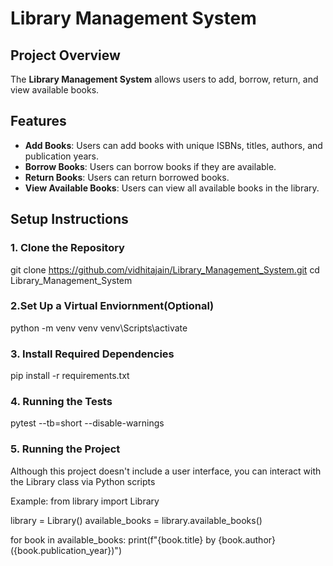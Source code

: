 ﻿# Library Management System

## Project Overview
The **Library Management System** allows users to add, borrow, return, and view available books. 

## Features
- **Add Books**: Users can add books with unique ISBNs, titles, authors, and publication years.
- **Borrow Books**: Users can borrow books if they are available.
- **Return Books**: Users can return borrowed books.
- **View Available Books**: Users can view all available books in the library.

## Setup Instructions

### 1. Clone the Repository

git clone https://github.com/vidhitajain/Library_Management_System.git
cd Library_Management_System

### 2.Set Up a Virtual Enviornment(Optional)

python -m venv venv
venv\Scripts\activate

### 3. Install Required Dependencies

pip install -r requirements.txt

### 4. Running the Tests

pytest --tb=short --disable-warnings

### 5. Running the Project

Although this project doesn't include a user interface, you can interact with the Library class via Python scripts

Example:
from library import Library

library = Library()
available_books = library.available_books()

for book in available_books:
    print(f"{book.title} by {book.author} ({book.publication_year})")

